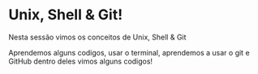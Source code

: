 # Unix, Shell & Git!

Nesta sessão vimos os conceitos de Unix, Shell & Git

Aprendemos alguns codigos, usar o terminal, aprendemos a usar o git e GitHub
dentro deles vimos alguns codigos!